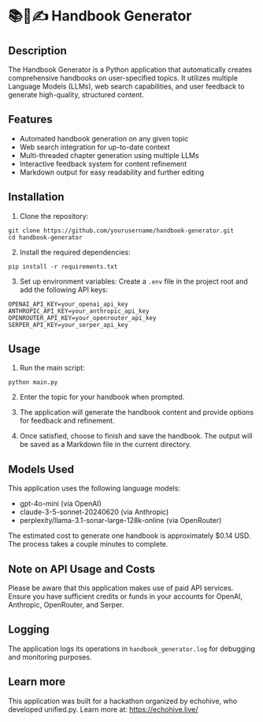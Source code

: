 # 📚🤖✍️ Handbook Generator

## Description
The Handbook Generator is a Python application that automatically creates comprehensive handbooks on user-specified topics. It utilizes multiple Language Models (LLMs), web search capabilities, and user feedback to generate high-quality, structured content.

## Features
- Automated handbook generation on any given topic
- Web search integration for up-to-date context
- Multi-threaded chapter generation using multiple LLMs
- Interactive feedback system for content refinement
- Markdown output for easy readability and further editing

## Installation

1. Clone the repository:
```
git clone https://github.com/yourusername/handbook-generator.git
cd handbook-generator
```

2. Install the required dependencies:
```
pip install -r requirements.txt
```

3. Set up environment variables:
Create a `.env` file in the project root and add the following API keys:
```
OPENAI_API_KEY=your_openai_api_key
ANTHROPIC_API_KEY=your_anthropic_api_key
OPENROUTER_API_KEY=your_openrouter_api_key
SERPER_API_KEY=your_serper_api_key
```

## Usage

1. Run the main script:
```
python main.py
```

2. Enter the topic for your handbook when prompted.

3. The application will generate the handbook content and provide options for feedback and refinement.

4. Once satisfied, choose to finish and save the handbook. The output will be saved as a Markdown file in the current directory.

## Models Used

This application uses the following language models:
- gpt-4o-mini (via OpenAI)
- claude-3-5-sonnet-20240620 (via Anthropic)
- perplexity/llama-3.1-sonar-large-128k-online (via OpenRouter)

The estimated cost to generate one handbook is approximately $0.14 USD. The process takes a couple minutes to complete.

## Note on API Usage and Costs

Please be aware that this application makes use of paid API services. Ensure you have sufficient credits or funds in your accounts for OpenAI, Anthropic, OpenRouter, and Serper.

## Logging

The application logs its operations in `handbook_generator.log` for debugging and monitoring purposes.

## Learn more

This application was built for a hackathon organized by echohive, who developed unified.py. Learn more at:  https://echohive.live/
